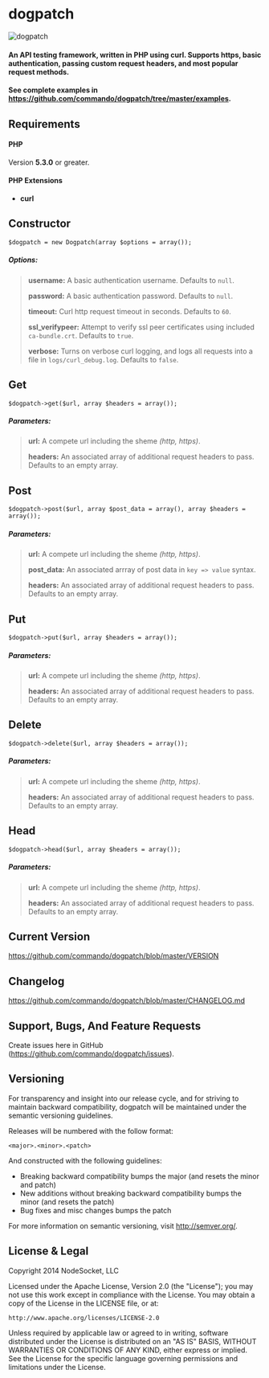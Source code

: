 dogpatch
========

![dogpatch](http://blog.preservationnation.org/wp-content/uploads/2012/01/Dogpatch-Historic-District.jpg)

#### An API testing framework, written in PHP using curl. Supports https, basic authentication, passing custom request headers, and most popular request methods.

#### See complete examples in https://github.com/commando/dogpatch/tree/master/examples.

Requirements
------------

#### PHP ####
Version **5.3.0** or greater.

#### PHP Extensions ####
+ **curl**

Constructor
-----------

    $dogpatch = new Dogpatch(array $options = array());

##### Options:

>**username:** A basic authentication username. Defaults to `null`.
>
>**password:** A basic authentication password. Defaults to `null`.
>
>**timeout:** Curl http request timeout in seconds. Defaults to `60`.
>
>**ssl_verifypeer:** Attempt to verify ssl peer certificates using included `ca-bundle.crt`. Defaults to `true`.
>
>**verbose:** Turns on verbose curl logging, and logs all requests into a file in `logs/curl_debug.log`. Defaults to `false`.

Get
---

    $dogpatch->get($url, array $headers = array());

##### Parameters:

>**url:** A compete url including the sheme *(http, https)*.
>
>**headers:** An associated array of additional request headers to pass. Defaults to an empty array.

Post
----

    $dogpatch->post($url, array $post_data = array(), array $headers = array());

##### Parameters:

>**url:** A compete url including the sheme *(http, https)*.
>
>**post_data:** An associated arrray of post data in `key => value` syntax.
>
>**headers:** An associated array of additional request headers to pass. Defaults to an empty array.

Put
---

    $dogpatch->put($url, array $headers = array());

##### Parameters:

>**url:** A compete url including the sheme *(http, https)*.
>
>**headers:** An associated array of additional request headers to pass. Defaults to an empty array.

Delete
------

    $dogpatch->delete($url, array $headers = array());

##### Parameters:

>**url:** A compete url including the sheme *(http, https)*.
>
>**headers:** An associated array of additional request headers to pass. Defaults to an empty array.

Head
----

    $dogpatch->head($url, array $headers = array());

##### Parameters:

>**url:** A compete url including the sheme *(http, https)*.
>
>**headers:** An associated array of additional request headers to pass. Defaults to an empty array.

Current Version
---------------

https://github.com/commando/dogpatch/blob/master/VERSION

Changelog
---------

https://github.com/commando/dogpatch/blob/master/CHANGELOG.md

Support, Bugs, And Feature Requests
-----------------------------------

Create issues here in GitHub (https://github.com/commando/dogpatch/issues).

Versioning
----------

For transparency and insight into our release cycle, and for striving to maintain backward compatibility, dogpatch will be maintained under the semantic versioning guidelines.

Releases will be numbered with the follow format:

`<major>.<minor>.<patch>`

And constructed with the following guidelines:

+ Breaking backward compatibility bumps the major (and resets the minor and patch)
+ New additions without breaking backward compatibility bumps the minor (and resets the patch)
+ Bug fixes and misc changes bumps the patch

For more information on semantic versioning, visit http://semver.org/.

License & Legal
---------------

Copyright 2014 NodeSocket, LLC

Licensed under the Apache License, Version 2.0 (the "License"); you may not use this work except in compliance with the License. You may obtain a copy of the License in the LICENSE file, or at:

    http://www.apache.org/licenses/LICENSE-2.0

Unless required by applicable law or agreed to in writing, software distributed under the License is distributed on an "AS IS" BASIS, WITHOUT WARRANTIES OR CONDITIONS OF ANY KIND, either express or implied. See the License for the specific language governing permissions and limitations under the License.